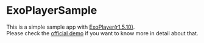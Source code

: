 # ExoPlayerSample
This is a simple sample app with [ExoPlayer(r1.5.10)](https://github.com/google/ExoPlayer).  
Please check the [official demo](https://github.com/google/ExoPlayer/tree/master/demo) if you want to know more in detail about that.